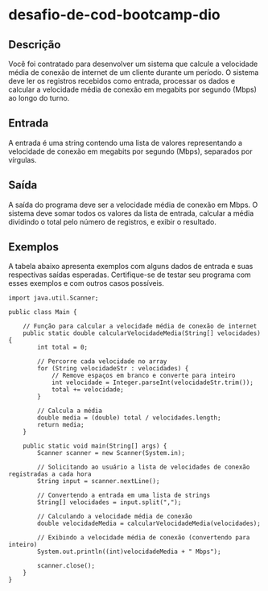 # desafio-de-cod-bootcamp-dio

## Descrição
Você foi contratado para desenvolver um sistema que calcule a velocidade média de conexão de internet de um cliente durante um período. O sistema deve ler os registros recebidos como entrada, processar os dados e calcular a velocidade média de conexão em megabits por segundo (Mbps) ao longo do turno.

## Entrada
A entrada é uma string contendo uma lista de valores representando a velocidade de conexão em megabits por segundo (Mbps), separados por vírgulas.

## Saída
A saída do programa deve ser a velocidade média de conexão em Mbps. O sistema deve somar todos os valores da lista de entrada, calcular a média dividindo o total pelo número de registros, e exibir o resultado.

## Exemplos
A tabela abaixo apresenta exemplos com alguns dados de entrada e suas respectivas saídas esperadas. Certifique-se de testar seu programa com esses exemplos e com outros casos possíveis.

```
import java.util.Scanner;

public class Main {

    // Função para calcular a velocidade média de conexão de internet
    public static double calcularVelocidadeMedia(String[] velocidades) {
        int total = 0;

        // Percorre cada velocidade no array
        for (String velocidadeStr : velocidades) {
            // Remove espaços em branco e converte para inteiro
            int velocidade = Integer.parseInt(velocidadeStr.trim());
            total += velocidade;
        }

        // Calcula a média
        double media = (double) total / velocidades.length;
        return media;
    }

    public static void main(String[] args) {
        Scanner scanner = new Scanner(System.in);

        // Solicitando ao usuário a lista de velocidades de conexão registradas a cada hora
        String input = scanner.nextLine();

        // Convertendo a entrada em uma lista de strings
        String[] velocidades = input.split(",");

        // Calculando a velocidade média de conexão
        double velocidadeMedia = calcularVelocidadeMedia(velocidades);

        // Exibindo a velocidade média de conexão (convertendo para inteiro)
        System.out.println((int)velocidadeMedia + " Mbps");

        scanner.close();
    }
}
```
